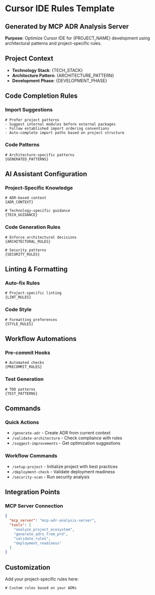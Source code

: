 # Cursor IDE Rules Template

## Generated by MCP ADR Analysis Server

**Purpose**: Optimize Cursor IDE for {PROJECT_NAME} development using architectural patterns and project-specific rules.

## Project Context

- **Technology Stack**: {TECH_STACK}
- **Architecture Pattern**: {ARCHITECTURE_PATTERN}
- **Development Phase**: {DEVELOPMENT_PHASE}

## Code Completion Rules

### Import Suggestions

```
# Prefer project patterns
- Suggest internal modules before external packages
- Follow established import ordering conventions
- Auto-complete import paths based on project structure
```

### Code Patterns

```
# Architecture-specific patterns
{GENERATED_PATTERNS}
```

## AI Assistant Configuration

### Project-Specific Knowledge

```
# ADR-based context
{ADR_CONTEXT}

# Technology-specific guidance
{TECH_GUIDANCE}
```

### Code Generation Rules

```
# Enforce architectural decisions
{ARCHITECTURAL_RULES}

# Security patterns
{SECURITY_RULES}
```

## Linting & Formatting

### Auto-fix Rules

```
# Project-specific linting
{LINT_RULES}
```

### Code Style

```
# Formatting preferences
{STYLE_RULES}
```

## Workflow Automations

### Pre-commit Hooks

```
# Automated checks
{PRECOMMIT_RULES}
```

### Test Generation

```
# TDD patterns
{TEST_PATTERNS}
```

## Commands

### Quick Actions

- `/generate-adr` - Create ADR from current context
- `/validate-architecture` - Check compliance with rules
- `/suggest-improvements` - Get optimization suggestions

### Workflow Commands

- `/setup-project` - Initialize project with best practices
- `/deployment-check` - Validate deployment readiness
- `/security-scan` - Run security analysis

## Integration Points

### MCP Server Connection

```json
{
  "mcp_server": "mcp-adr-analysis-server",
  "tools": [
    "analyze_project_ecosystem",
    "generate_adrs_from_prd",
    "validate_rules",
    "deployment_readiness"
  ]
}
```

## Customization

Add your project-specific rules here:

```
# Custom rules based on your ADRs
```
